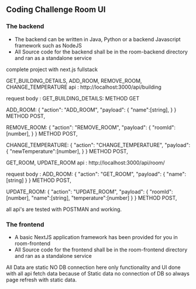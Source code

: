 ## Coding Challenge Room UI

### The backend

- The backend can be written in Java, Python or a backend Javascript framework such as NodeJS
- All Source code for the backend shall be in the room-backend directory and ran as a standalone service

complete project with next.js fullstack 

GET_BUILDING_DETAILS, ADD_ROOM, REMOVE_ROOM, CHANGE_TEMPERATURE api  : http://localhost:3000/api/building

request body :
GET_BUILDING_DETAILS:
METHOD GET

ADD_ROOM: {
  "action": "ADD_ROOM",
  "payload": {
    "name":[string],
  }
}
METHOD POST,

REMOVE_ROOM: {
  "action": "REMOVE_ROOM",
  "payload": {
    "roomId":[number],
  }
}
METHOD POST,

CHANGE_TEMPERATURE: {
  "action": "CHANGE_TEMPERATURE",
  "payload": {
    "newTemperature":[number],
  }
}
METHOD POST,

GET_ROOM, UPDATE_ROOM api  : http://localhost:3000/api/room/

request body :
ADD_ROOM: {
  "action": "GET_ROOM",
  "payload": {
    "name":[string]
  }
}
METHOD POST,

UPDATE_ROOM: {
  "action": "UPDATE_ROOM",
  "payload": {
    "roomId":[number],
    "name":[string],
    "temperature":[number]
  }
}
METHOD POST,

all api's are tested with POSTMAN and working.

### The frontend

- A basic NextJS application framework has been provided for you in room-frontend
- All Source code for the frontend shall be in the room-frontend directory and ran as a standalone service

All Data are static NO DB connection here only functionality and UI done with all api fetch data because of Static data no connection of DB so always page refresh with static data.
